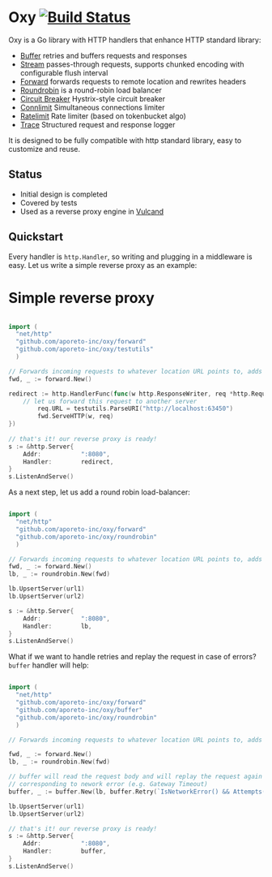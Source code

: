 Oxy [![Build Status](https://travis-ci.org/vulcand/oxy.svg?branch=master)](https://travis-ci.org/vulcand/oxy)
=====

Oxy is a Go library with HTTP handlers that enhance HTTP standard library:

* [Buffer](http://godoc.org/github.com/aporeto-inc/oxy/buffer) retries and buffers requests and responses 
* [Stream](http://godoc.org/github.com/aporeto-inc/oxy/stream) passes-through requests, supports chunked encoding with configurable flush interval 
* [Forward](http://godoc.org/github.com/aporeto-inc/oxy/forward) forwards requests to remote location and rewrites headers 
* [Roundrobin](http://godoc.org/github.com/aporeto-inc/oxy/roundrobin) is a round-robin load balancer 
* [Circuit Breaker](http://godoc.org/github.com/aporeto-inc/oxy/cbreaker) Hystrix-style circuit breaker
* [Connlimit](http://godoc.org/github.com/aporeto-inc/oxy/connlimit) Simultaneous connections limiter
* [Ratelimit](http://godoc.org/github.com/aporeto-inc/oxy/ratelimit) Rate limiter (based on tokenbucket algo)
* [Trace](http://godoc.org/github.com/aporeto-inc/oxy/trace) Structured request and response logger

It is designed to be fully compatible with http standard library, easy to customize and reuse.

Status
------

* Initial design is completed
* Covered by tests
* Used as a reverse proxy engine in [Vulcand](https://github.com/vulcand/vulcand)

Quickstart
-----------

Every handler is ``http.Handler``, so writing and plugging in a middleware is easy. Let us write a simple reverse proxy as an example:

Simple reverse proxy
====================

```go

import (
  "net/http"
  "github.com/aporeto-inc/oxy/forward"
  "github.com/aporeto-inc/oxy/testutils"
  )

// Forwards incoming requests to whatever location URL points to, adds proper forwarding headers
fwd, _ := forward.New()

redirect := http.HandlerFunc(func(w http.ResponseWriter, req *http.Request) {
    // let us forward this request to another server
		req.URL = testutils.ParseURI("http://localhost:63450")
		fwd.ServeHTTP(w, req)
})
	
// that's it! our reverse proxy is ready!
s := &http.Server{
	Addr:           ":8080",
	Handler:        redirect,
}
s.ListenAndServe()
```

As a next step, let us add a round robin load-balancer:


```go

import (
  "net/http"
  "github.com/aporeto-inc/oxy/forward"
  "github.com/aporeto-inc/oxy/roundrobin"
  )

// Forwards incoming requests to whatever location URL points to, adds proper forwarding headers
fwd, _ := forward.New()
lb, _ := roundrobin.New(fwd)

lb.UpsertServer(url1)
lb.UpsertServer(url2)

s := &http.Server{
	Addr:           ":8080",
	Handler:        lb,
}
s.ListenAndServe()
```

What if we want to handle retries and replay the request in case of errors? `buffer` handler will help:


```go

import (
  "net/http"
  "github.com/aporeto-inc/oxy/forward"
  "github.com/aporeto-inc/oxy/buffer"
  "github.com/aporeto-inc/oxy/roundrobin"
  )

// Forwards incoming requests to whatever location URL points to, adds proper forwarding headers

fwd, _ := forward.New()
lb, _ := roundrobin.New(fwd)

// buffer will read the request body and will replay the request again in case if forward returned status
// corresponding to nework error (e.g. Gateway Timeout)
buffer, _ := buffer.New(lb, buffer.Retry(`IsNetworkError() && Attempts() < 2`))

lb.UpsertServer(url1)
lb.UpsertServer(url2)

// that's it! our reverse proxy is ready!
s := &http.Server{
	Addr:           ":8080",
	Handler:        buffer,
}
s.ListenAndServe()
```
